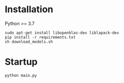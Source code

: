 # Installation

Python >= 3.7

```
sudo apt-get install libopenblas-dev liblapack-dev 
pip install -r requirements.txt
sh download_models.sh
```

# Startup

```
python main.py
```
